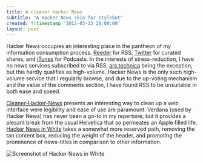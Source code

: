 ```yaml
---
title: A cleaner Hacker News
subtitle: "A Hacker News skin for Stylebot"
created: !!timestamp '2012-03-13 20:00:00'
layout: post
---
```


Hacker News occupies an interesting place in the pantheon of my information consumption process. [Reeder](http://reederapp.com/) for RSS, [Twitter](https://twitter.com/) for curated shares, and [iTunes](http://www.apple.com/itunes/) for Podcasts. In the interests of stress-reduction, I have no news services subscribed to via RSS, [ars technica](http://arstechnica.com/) being the exception, but this hardly qualifies as high-volume. Hacker News is the only such high-volume service that I regularly browse, and due to the up-voting mechanism and the value of the comments section, I have found RSS to be unsuitable in both ease and speed.

[Cleaner-Hacker-News](https://github.com/Primigenus/Cleaner-Hacker-News) presents an interesting way to clean up a web interface were legibility and ease of use are paramount. Verdana (used by Hacker News) has never been a go-to in my repertoire, but it provides a plesant break from the usual Helvetica that so permeates an Apple filled life. [Hacker News in White](https://github.com/mezdef/Hacker-News_White) takes a somewhat more reserved path, removing the tan content box, reducing the weight of the header, and promoting the prominence of news-titles in comparison to other information.

![Screenshot of Hacker News in White](http://marcziani.com/blog/wp-content/uploads/2012/03/HNW_screenshot.png)
